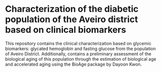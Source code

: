 # Characterization of the diabetic population of the Aveiro district based on clinical biomarkers

This repository contains the clinical characterization based on glycemic biomarkers: glycated hemoglobin and fasting glucose from the population of Aveiro District. 
Additionally, contains a preliminary assessment of the biological aging of this population through the estimation of biological age and accelerated aging using the BioAge package by Dayoon Kwon.
